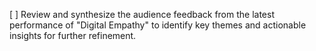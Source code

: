 [ ] Review and synthesize the audience feedback from the latest performance of "Digital Empathy" to identify key themes and actionable insights for further refinement.